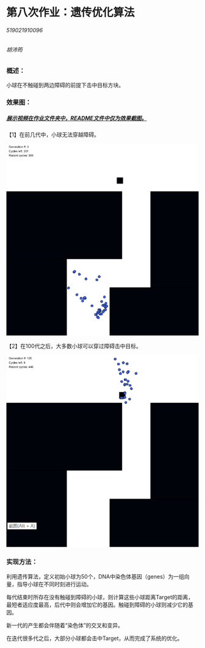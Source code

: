 # 第八次作业：遗传优化算法

###### 519021910096

###### 胡沛筠

### 概述：

小球在不触碰到两边障碍的前提下击中目标方块。



### 效果图：

##### **<u>展示视频在作业文件夹中，README文件中仅为效果截图。</u>**

【1】在前几代中，小球无法穿越障碍。

![image](https://github.com/hpypy666/519021910096-HuPeiYun/blob/main/%E4%BD%9C%E4%B8%9A%E6%95%88%E6%9E%9C%E5%9B%BE/homework8_1.png?raw=true)

【2】在100代之后，大多数小球可以穿过障碍击中目标。

![image](https://github.com/hpypy666/519021910096-HuPeiYun/blob/main/%E4%BD%9C%E4%B8%9A%E6%95%88%E6%9E%9C%E5%9B%BE/homework8_2.png?raw=true)



### 实现方法：

利用遗传算法，定义初始小球为50个，DNA中染色体基因（genes）为一组向量，指导小球在不同时刻进行运动。

每代结束时所存在没有触碰到障碍的小球，则计算这些小球距离Target的距离，最短者适应度最高，后代中则会增加它的基因。触碰到障碍的小球则减少它的基因。

新一代的产生都会伴随着“染色体”的交叉和变异。

在迭代很多代之后，大部分小球都会击中Target，从而完成了系统的优化。


